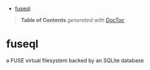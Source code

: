 

- [fuseql](#fuseql)

> **Table of Contents**  *generated with [DocToc](http://doctoc.herokuapp.com/)*


# fuseql
a FUSE virtual filesystem backed by an SQLite database
